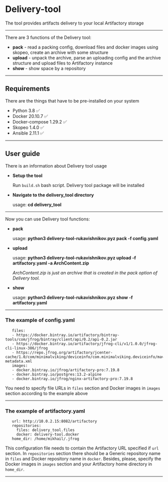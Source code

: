# Delivery-tool

The tool provides artifacts delivery to your local Artifactory storage
_______________________________________________________________________________________________________________________

There are 3 functions of the Delivery tool:
- __pack__   - read a packing config, download files and docker images using skopeo, create an archive with some structure
- __upload__ - unpack the archive, parse an uploading config and the archive structure and upload files to Artifactory instance
- __show__   - show space by a repository
_______________________________________________________________________________________________________________________

## Requirements
There are the things that have to be pre-installed on your system

- Python 3.8     :white_check_mark:
- Docker 20.10.7 :white_check_mark:
- Docker-compose 1.29.2 :white_check_mark:
- Skopeo 1.4.0 :white_check_mark:
- Ansible 2.11.1 :white_check_mark:
________________________________________________________________________________________________________________________

## User guide
There is an information about Delivery tool usage

- __Setup the tool__
	
    Run `build.sh` bash script. Delivery tool package will be installed

- __Navigate to the delivery_tool directory__

    usage: **cd delivery_tool**
________________________________________________________________________________________________________________________

Now you can use Delivery tool functions:

- __pack__

    usage: **python3 delivery-tool-rukavishnikov.pyz pack -f config.yaml**

- __upload__

    usage: **python3 delivery-tool-rukavishnikov.pyz upload -f artifactory.yaml -a ArchContent.zip**

    *ArchContent.zip is just an archive that is created in the pack option of Delivery tool.*
- __show__

    usage: **python3 delivery-tool-rukavishnikov.pyz show -f artifactory.yaml**
________________________________________________________________________________________________________________________

### The example of config.yaml

```
   files:
   - https://docker.bintray.io/artifactory/bintray-tools/com/jfrog/bintray/client/api/0.2/api-0.2.jar
   - https://docker.bintray.io/artifactory/jfrog-cli/v1/1.0.0/jfrog-cli-linux-386/jfrog
   - https://repo.jfrog.org/artifactory/jcenter-cache/1.0/com/minimalviking/deviceinfo/com.minimalviking.deviceinfo/maven-metadata.xml
   images:
   - docker.bintray.io/jfrog/artifactory-pro:7.19.8
   - docker.bintray.io/postgres:13.2-alpine
   - docker.bintray.io/jfrog/nginx-artifactory-pro:7.19.8
```

You need to specify file URLs in `files` section and Docker images in `images` section according to the example above
_________________________________________________________________________________________________________________________
### The example of artifactory.yaml

```
   url: http://10.0.2.15:8082/artifactory
   repositories:
     files: delivery_tool.files
     docker: delivery-tool.docker
   home_dir: /home/mikhail/.jfrog
```

This configuration file needs to contain the Artifactory URL specified if `url` section.
In `repositories` section there should be a Generic repository name in `files` and Docker repository name in `docker`.
Besides, please, specify the Docker images in `images` section and your Artifactory home directory in `home_dir`.
_________________________________________________________________________________________________________________________





   

